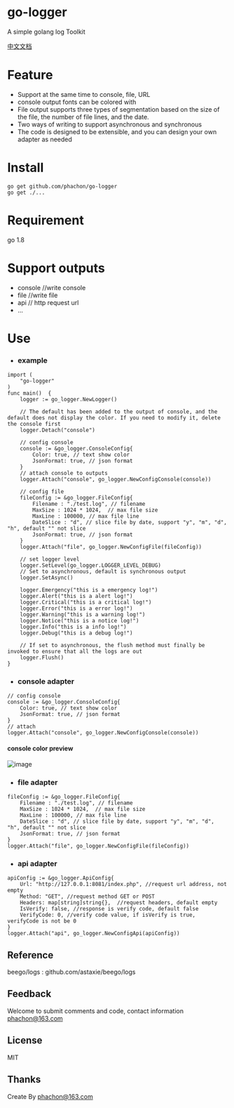 # go-logger
A simple golang log Toolkit

[中文文档](/README.md)

# Feature
- Support at the same time to console, file, URL
- console output fonts can be colored with
- File output supports three types of segmentation based on the size of the file, the number of file lines, and the date.
- Two ways of writing to support asynchronous and synchronous
- The code is designed to be extensible, and you can design your own adapter as needed

# Install

```
go get github.com/phachon/go-logger
go get ./...
```
# Requirement
go 1.8

# Support outputs
- console  //write console
- file     //write file
- api      // http request url
- ...


# Use

- ### example

```
import (
    "go-logger"
)
func main()  {
    logger := go_logger.NewLogger()

    // The default has been added to the output of console, and the default does not display the color. If you need to modify it, delete the console first
    logger.Detach("console")

    // config console
    console := &go_logger.ConsoleConfig{
        Color: true, // text show color
        JsonFormat: true, // json format
    }
    // attach console to outputs
    logger.Attach("console", go_logger.NewConfigConsole(console))

    // config file
    fileConfig := &go_logger.FileConfig{
        Filename : "./test.log", // filename
        MaxSize : 1024 * 1024,  // max file size
        MaxLine : 100000, // max file line
        DateSlice : "d", // slice file by date, support "y", "m", "d", "h", default "" not slice
        JsonFormat: true, // json format
    }
    logger.Attach("file", go_logger.NewConfigFile(fileConfig))

    // set logger level
    logger.SetLevel(go_logger.LOGGER_LEVEL_DEBUG)
    // Set to asynchronous, default is synchronous output
    logger.SetAsync()

    logger.Emergency("this is a emergency log!")
    logger.Alert("this is a alert log!")
    logger.Critical("this is a critical log!")
    logger.Error("this is a error log!")
    logger.Warning("this is a warning log!")
    logger.Notice("this is a notice log!")
    logger.Info("this is a info log!")
    logger.Debug("this is a debug log!")

    // If set to asynchronous, the flush method must finally be invoked to ensure that all the logs are out
    logger.Flush()
}
```
- ### console adapter
```
// config console
console := &go_logger.ConsoleConfig{
    Color: true, // text show color
    JsonFormat: true, // json format
}
// attach
logger.Attach("console", go_logger.NewConfigConsole(console))
```
#### console color preview
![image](https://github.com/phachon/go-logger/blob/master/_example/images/console.png)

- ### file adapter

```
fileConfig := &go_logger.FileConfig{
    Filename : "./test.log", // filename
    MaxSize : 1024 * 1024,  // max file size
    MaxLine : 100000, // max file line
    DateSlice : "d", // slice file by date, support "y", "m", "d", "h", default "" not slice
    JsonFormat: true, // json format
}
logger.Attach("file", go_logger.NewConfigFile(fileConfig))
```

- ### api adapter

```
apiConfig := &go_logger.ApiConfig{
    Url: "http://127.0.0.1:8081/index.php", //request url address, not empty
    Method: "GET", //request method GET or POST
    Headers: map[string]string{},  //request headers, default empty
    IsVerify: false, //response is verify code, default false
    VerifyCode: 0, //verify code value, if isVerify is true, verifyCode is not be 0
}
logger.Attach("api", go_logger.NewConfigApi(apiConfig))
```

## Reference
beego/logs : github.com/astaxie/beego/logs

## Feedback

Welcome to submit comments and code, contact information phachon@163.com

## License

MIT

Thanks
---------
Create By phachon@163.com
